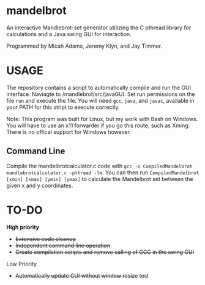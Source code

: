 # mandelbrot
An interactive Mandlebrot-set generator utilizing the C pthread library for calculations and a Java swing GUI for interaction.

Programmed by Micah Adams, Jeremy Klyn, and Jay Timmer.

USAGE
=========
The repository contains a script to automatically compile and run the GUI interface. Naviagte to /mandlebrot/src/javaGUI. Set run permissions on the file `run` and execute the file. You will need `gcc`, `java`, and `javac`, available in your PATH for this stript to execute correctly.

Note: This program was built for Linux, but my work with Bash on Windows. You will have to use an x11 forwarder if you go this route,
such as Xming. There is no offical support for Windows however.

Command Line
------------
Compile the mandelbrotcalculator.c code with `gcc -o CompiledMandelbrot mandlebrotcalculator.c -pthread -lm`. You can then run `CompiledMandelbrot [xmin] [xmax] [ymin] [ymax]` to calculate the Mandelbrot set between the given x and y coordinates. 

TO-DO
===========
**High priority**
- ~~Extensive code cleanup~~
- ~~Independent command line operation~~
- ~~Create compilation scripts and remove calling of GCC in the swing GUI~~

Low Priority
- ~~Automatically update GUI without window resize~~
test
